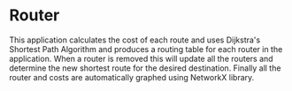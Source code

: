 # Router

This application calculates the cost of each route and uses Dijkstra's Shortest Path Algorithm and produces a routing table for each router in the application. When a router is removed this will update all the routers and determine the new shortest route for the desired destination. Finally all the router and costs are automatically graphed using NetworkX library.
